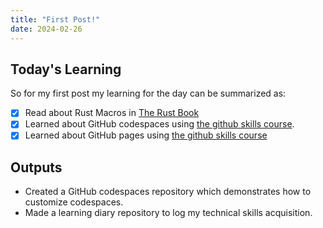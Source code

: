 ```yaml
---
title: "First Post!"
date: 2024-02-26
---
```

## Today's Learning
So for my first post my learning for the day can be summarized as:
- [x] Read about Rust Macros in [The Rust Book](https://rust-book.cs.brown.edu/ch19-06-macros.html)
- [x] Learned about GitHub codespaces using [the github skills course](https://github.com/skills/code-with-codespaces).
- [x] Learned about GitHub pages using [the github skills course](https://github.com/skills/github-pages)

## Outputs
- Created a GitHub codespaces repository which demonstrates how to customize codespaces.
- Made a learning diary repository to log my technical skills acquisition.

